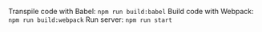 Transpile code with Babel:
`npm run build:babel`
Build code with Webpack:
`npm run build:webpack`
Run server:
`npm run start`
